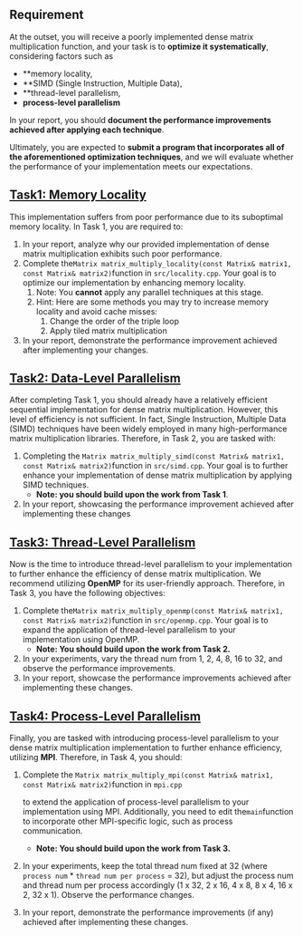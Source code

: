 ## Requirement

At the outset, you will receive a poorly implemented dense matrix multiplication function, and your task is to **optimize it systematically**, considering factors such as 

- **memory locality, 
- **SIMD (Single Instruction, Multiple Data), 
- **thread-level parallelism, 
- **process-level parallelism** 

In your report, you should **document the performance improvements achieved after applying each technique**. 

Ultimately, you are expected to **submit a program that incorporates all of the aforementioned optimization techniques**, and we will evaluate whether the performance of your implementation meets our expectations.

## [Task1: Memory Locality](https://github.com/tonyyxliu/CSC4005-2023Fall/tree/main/project2#task1-memory-locality)

This implementation suffers from poor performance due to its suboptimal memory locality. In Task 1, you are required to:

1. In your report, analyze why our provided implementation of dense matrix multiplication exhibits such poor performance.
2. Complete the`Matrix matrix_multiply_locality(const Matrix& matrix1, const Matrix& matrix2)`function in `src/locality.cpp`. Your goal is to optimize our implementation by enhancing memory locality.
   1. Note: You **cannot** apply any parallel techniques at this stage.
   2. Hint: Here are some methods you may try to increase memory locality and avoid cache misses:
      1. Change the order of the triple loop
      2. Apply tiled matrix multiplication
3. In your report, demonstrate the performance improvement achieved after implementing your changes.











## [Task2: Data-Level Parallelism](https://github.com/tonyyxliu/CSC4005-2023Fall/tree/main/project2#task2-data-level-parallelism)

After completing Task 1, you should already have a relatively efficient sequential implementation for dense matrix multiplication. However, this level of efficiency is not sufficient. In fact, Single Instruction, Multiple Data (SIMD) techniques have been widely employed in many high-performance matrix multiplication libraries. Therefore, in Task 2, you are tasked with:

1. Completing the `Matrix matrix_multiply_simd(const Matrix& matrix1, const Matrix& matrix2)`function in `src/simd.cpp`. Your goal is to further enhance your implementation of dense matrix multiplication by applying SIMD techniques.
   - **Note: you should build upon the work from Task 1**.
2. In your report, showcasing the performance improvement achieved after implementing these changes













## [Task3: Thread-Level Parallelism](https://github.com/tonyyxliu/CSC4005-2023Fall/tree/main/project2#task3-thread-level-parallelism)

Now is the time to introduce thread-level parallelism to your implementation to further enhance the efficiency of dense matrix multiplication. We recommend utilizing **OpenMP** for its user-friendly approach. Therefore, in Task 3, you have the following objectives:

1. Complete the`Matrix matrix_multiply_openmp(const Matrix& matrix1, const Matrix& matrix2)`function in `src/openmp.cpp`. Your goal is to expand the application of thread-level parallelism to your implementation using OpenMP.
   - **Note: You should build upon the work from Task 2.**
2. In your experiments, vary the thread num from 1, 2, 4, 8, 16 to 32, and observe the performance improvements.
3. In your report, showcase the performance improvements achieved after implementing these changes.



















## [Task4: Process-Level Parallelism](https://github.com/tonyyxliu/CSC4005-2023Fall/tree/main/project2#task4-process-level-parallelism)

Finally, you are tasked with introducing process-level parallelism to your dense matrix multiplication implementation to further enhance efficiency, utilizing **MPI**. Therefore, in Task 4, you should:

1. Complete the `Matrix matrix_multiply_mpi(const Matrix& matrix1, const Matrix& matrix2)`function in `mpi.cpp`

   to extend the application of process-level parallelism to your implementation using MPI. Additionally, you need to edit the`main`function to incorporate other MPI-specific logic, such as process communication.

   - **Note: You should build upon the work from Task 3.**

2. In your experiments, keep the total thread num fixed at 32 (where `process num` * `thread num per process` = 32), but adjust the process num and thread num per process accordingly (1 x 32, 2 x 16, 4 x 8, 8 x 4, 16 x 2, 32 x 1). Observe the performance changes.

3. In your report, demonstrate the performance improvements (if any) achieved after implementing these changes.

